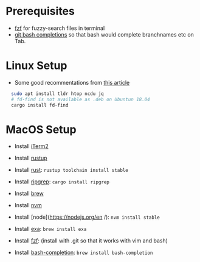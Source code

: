 # Prerequisites
- [fzf](https://github.com/junegunn/fzf) for fuzzy-search files in terminal
- [git bash completions](https://github.com/git/git/blob/master/contrib/completion/git-completion.bash) so that bash would complete branchnames etc on Tab.

#  Linux Setup
- Some good recommentations from [this article](https://opensource.com/article/20/6/modern-linux-command-line-tools)

```sh
  sudo apt install tldr htop ncdu jq
  # fd-find is not available as .deb on Ubuntun 18.04
  cargo install fd-find
```

#  MacOS Setup
- Install [iTerm2](https://www.iterm2.com/)
- Install [rustup](https://www.rust-lang.org/tools/install)
- Install [rust](https://www.rust-lang.org/tools/install): `rustup toolchain install stable`
- Install [ripgrep](https://github.com/BurntSushi/ripgrep): `cargo install ripgrep`
- Install [brew](https://brew.sh/)

- Install [nvm](https://github.com/nvm-sh/nvm)
- Install [node](https://nodejs.org/en  /): `nvm install stable`

- Install [exa](https://the.exa.website/): `brew install exa`
- Install [fzf](https://github.com/junegunn/fzf): (install with .git so that it works with vim and bash)

- Install [bash-completion](https://github.com/git/git/blob/master/contrib/completion/git-completion.bash): `brew install bash-completion`
